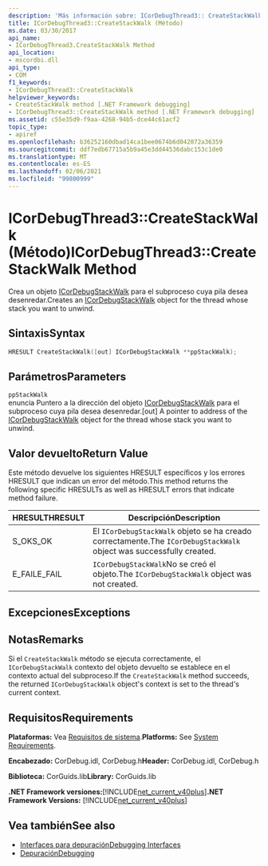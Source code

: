 ```yaml
---
description: 'Más información sobre: ICorDebugThread3:: CreateStackWalk ((método)'
title: ICorDebugThread3::CreateStackWalk (Método)
ms.date: 03/30/2017
api_name:
- ICorDebugThread3.CreateStackWalk Method
api_location:
- mscordbi.dll
api_type:
- COM
f1_keywords:
- ICorDebugThread3::CreateStackWalk
helpviewer_keywords:
- CreateStackWalk method [.NET Framework debugging]
- ICorDebugThread3::CreateStackWalk method [.NET Framework debugging]
ms.assetid: c55e35d9-f9aa-4268-94b5-dce44c61acf2
topic_type:
- apiref
ms.openlocfilehash: b36252160dbad14ca1bee0674b6d042072a36359
ms.sourcegitcommit: ddf7edb67715a5b9a45e3dd44536dabc153c1de0
ms.translationtype: MT
ms.contentlocale: es-ES
ms.lasthandoff: 02/06/2021
ms.locfileid: "99800999"
---
```

# <a name="icordebugthread3createstackwalk-method"></a><span data-ttu-id="6ccb1-103">ICorDebugThread3::CreateStackWalk (Método)</span><span class="sxs-lookup"><span data-stu-id="6ccb1-103">ICorDebugThread3::CreateStackWalk Method</span></span>

<span data-ttu-id="6ccb1-104">Crea un objeto [ICorDebugStackWalk](icordebugstackwalk-interface.md) para el subproceso cuya pila desea desenredar.</span><span class="sxs-lookup"><span data-stu-id="6ccb1-104">Creates an [ICorDebugStackWalk](icordebugstackwalk-interface.md) object for the thread whose stack you want to unwind.</span></span>  
  
## <a name="syntax"></a><span data-ttu-id="6ccb1-105">Sintaxis</span><span class="sxs-lookup"><span data-stu-id="6ccb1-105">Syntax</span></span>  
  
```cpp  
HRESULT CreateStackWalk([out] ICorDebugStackWalk **ppStackWalk);  
```  
  
## <a name="parameters"></a><span data-ttu-id="6ccb1-106">Parámetros</span><span class="sxs-lookup"><span data-stu-id="6ccb1-106">Parameters</span></span>  

 `ppStackWalk`  
 <span data-ttu-id="6ccb1-107">enuncia Puntero a la dirección del objeto [ICorDebugStackWalk](icordebugstackwalk-interface.md) para el subproceso cuya pila desea desenredar.</span><span class="sxs-lookup"><span data-stu-id="6ccb1-107">[out] A pointer to address of the [ICorDebugStackWalk](icordebugstackwalk-interface.md) object for the thread whose stack you want to unwind.</span></span>  
  
## <a name="return-value"></a><span data-ttu-id="6ccb1-108">Valor devuelto</span><span class="sxs-lookup"><span data-stu-id="6ccb1-108">Return Value</span></span>  

 <span data-ttu-id="6ccb1-109">Este método devuelve los siguientes HRESULT específicos y los errores HRESULT que indican un error del método.</span><span class="sxs-lookup"><span data-stu-id="6ccb1-109">This method returns the following specific HRESULTs as well as HRESULT errors that indicate method failure.</span></span>  
  
|<span data-ttu-id="6ccb1-110">HRESULT</span><span class="sxs-lookup"><span data-stu-id="6ccb1-110">HRESULT</span></span>|<span data-ttu-id="6ccb1-111">Descripción</span><span class="sxs-lookup"><span data-stu-id="6ccb1-111">Description</span></span>|  
|-------------|-----------------|  
|<span data-ttu-id="6ccb1-112">S_OK</span><span class="sxs-lookup"><span data-stu-id="6ccb1-112">S_OK</span></span>|<span data-ttu-id="6ccb1-113">El `ICorDebugStackWalk` objeto se ha creado correctamente.</span><span class="sxs-lookup"><span data-stu-id="6ccb1-113">The `ICorDebugStackWalk` object was successfully created.</span></span>|  
|<span data-ttu-id="6ccb1-114">E_FAIL</span><span class="sxs-lookup"><span data-stu-id="6ccb1-114">E_FAIL</span></span>|<span data-ttu-id="6ccb1-115">`ICorDebugStackWalk`No se creó el objeto.</span><span class="sxs-lookup"><span data-stu-id="6ccb1-115">The `ICorDebugStackWalk` object was not created.</span></span>|  
  
## <a name="exceptions"></a><span data-ttu-id="6ccb1-116">Excepciones</span><span class="sxs-lookup"><span data-stu-id="6ccb1-116">Exceptions</span></span>  
  
## <a name="remarks"></a><span data-ttu-id="6ccb1-117">Notas</span><span class="sxs-lookup"><span data-stu-id="6ccb1-117">Remarks</span></span>  

 <span data-ttu-id="6ccb1-118">Si el `CreateStackWalk` método se ejecuta correctamente, el `ICorDebugStackWalk` contexto del objeto devuelto se establece en el contexto actual del subproceso.</span><span class="sxs-lookup"><span data-stu-id="6ccb1-118">If the `CreateStackWalk` method succeeds, the returned `ICorDebugStackWalk` object's context is set to the thread's current context.</span></span>  
  
## <a name="requirements"></a><span data-ttu-id="6ccb1-119">Requisitos</span><span class="sxs-lookup"><span data-stu-id="6ccb1-119">Requirements</span></span>  

 <span data-ttu-id="6ccb1-120">**Plataformas:** Vea [Requisitos de sistema](../../get-started/system-requirements.md).</span><span class="sxs-lookup"><span data-stu-id="6ccb1-120">**Platforms:** See [System Requirements](../../get-started/system-requirements.md).</span></span>  
  
 <span data-ttu-id="6ccb1-121">**Encabezado:** CorDebug.idl, CorDebug.h</span><span class="sxs-lookup"><span data-stu-id="6ccb1-121">**Header:** CorDebug.idl, CorDebug.h</span></span>  
  
 <span data-ttu-id="6ccb1-122">**Biblioteca:** CorGuids.lib</span><span class="sxs-lookup"><span data-stu-id="6ccb1-122">**Library:** CorGuids.lib</span></span>  
  
 <span data-ttu-id="6ccb1-123">**.NET Framework versiones:**[!INCLUDE[net_current_v40plus](../../../../includes/net-current-v40plus-md.md)]</span><span class="sxs-lookup"><span data-stu-id="6ccb1-123">**.NET Framework Versions:** [!INCLUDE[net_current_v40plus](../../../../includes/net-current-v40plus-md.md)]</span></span>  
  
## <a name="see-also"></a><span data-ttu-id="6ccb1-124">Vea también</span><span class="sxs-lookup"><span data-stu-id="6ccb1-124">See also</span></span>

- [<span data-ttu-id="6ccb1-125">Interfaces para depuración</span><span class="sxs-lookup"><span data-stu-id="6ccb1-125">Debugging Interfaces</span></span>](debugging-interfaces.md)
- [<span data-ttu-id="6ccb1-126">Depuración</span><span class="sxs-lookup"><span data-stu-id="6ccb1-126">Debugging</span></span>](index.md)
